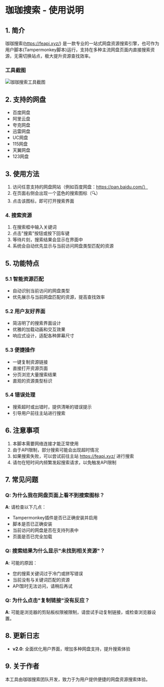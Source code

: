 # 珈珈搜索 - 使用说明

## 1. 简介
珈珈搜索(https://feapi.xyz/) 是一款专业的一站式网盘资源搜索引擎，也可作为用户脚本(Tampermonkey脚本)运行，支持在多种主流网盘页面内直接搜索资源，无需切换站点，极大提升资源查找效率。

### 工具截图
![珈珈搜索工具截图](https://img.cdn1.vip/i/68ca7abc2fce7_1758100156.webp)

## 2. 支持的网盘
- 百度网盘
- 阿里云盘
- 夸克网盘
- 迅雷网盘
- UC网盘
- 115网盘
- 天翼网盘
- 123网盘

## 3. 使用方法
1. 访问任意支持的网盘网站（例如百度网盘：https://pan.baidu.com/）
2. 在页面右侧会出现一个蓝色的搜索图标（🔍）
3. 点击该图标，即可打开搜索界面

### 4. 搜索资源
1. 在搜索框中输入关键词
2. 点击"搜索"按钮或按下回车键
3. 等待片刻，搜索结果会显示在界面中
4. 系统会自动优先显示与当前访问网盘类型匹配的资源


## 5. 功能特点

### 5.1 智能资源匹配
- 自动识别当前访问的网盘类型
- 优先展示与当前网盘匹配的资源，提高查找效率

### 5.2 用户友好界面
- 简洁明了的搜索界面设计
- 优雅的加载动画和交互效果
- 响应式设计，适配各种屏幕尺寸

### 5.3 便捷操作
- 一键复制资源链接
- 直接打开资源页面
- 分页浏览大量搜索结果
- 直观的资源类型标识

### 5.4 错误处理
- 搜索超时或出错时，提供清晰的错误提示
- 引导用户前往主站进行搜索

## 6. 注意事项
1. 本脚本需要网络连接才能正常使用
2. 由于API限制，部分搜索可能会出现超时情况
3. 如果搜索失败，可以尝试前往主站 https://feapi.xyz/ 进行搜索
4. 请勿在短时间内频繁发起搜索请求，以免触发API限制

## 7. 常见问题

### Q: 为什么我在网盘页面上看不到搜索图标？
**A**: 请检查以下几点：
- Tampermonkey插件是否已正确安装并启用
- 脚本是否已正确安装
- 当前访问的网盘是否在支持列表中
- 页面是否已完全加载

### Q: 搜索结果为什么显示"未找到相关资源"？
**A**: 可能的原因：
- 您的搜索关键词过于冷门或拼写错误
- 当前没有与关键词匹配的资源
- API暂时无法访问，请稍后再试

### Q: 为什么点击"复制链接"没有反应？
**A**: 可能是浏览器的剪贴板权限被限制，请尝试手动复制链接，或检查浏览器设置。

## 8. 更新日志
- **v2.0**: 全面优化用户界面，增加多种网盘支持，提升搜索体验

## 9. 关于作者

本工具由珈珈搜索团队开发，致力于为用户提供便捷的网盘资源搜索体验。
